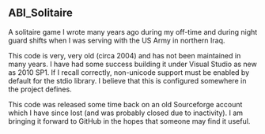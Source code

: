 ## ABI_Solitaire
A solitaire game I wrote many years ago during my off-time and during night guard shifts when I was serving with the US Army in northern Iraq.


This code is very, very old (circa 2004) and has not been maintained in many years.  I have had some success building it under Visual Studio as new as 2010 SP1.  If I recall correctly, non-unicode support must be enabled by default for the stdio library.  I believe that this is configured somewhere in the project defines.    

This code was released some time back on an old Sourceforge account which I have since lost (and was probably closed due to inactivity).  I am bringing it forward to GitHub in the hopes that someone may find it useful.
